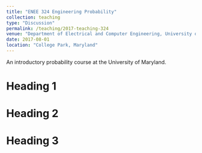 ```yaml
---
title: "ENEE 324 Engineering Probability"
collection: teaching
type: "Discussion"
permalink: /teaching/2017-teaching-324
venue: "Department of Electrical and Computer Engineering, University of Maryland"
date: 2017-08-01
location: "College Park, Maryland"
---
```

An introductory probability course at the University of Maryland.

Heading 1
======

Heading 2
======

Heading 3
======

